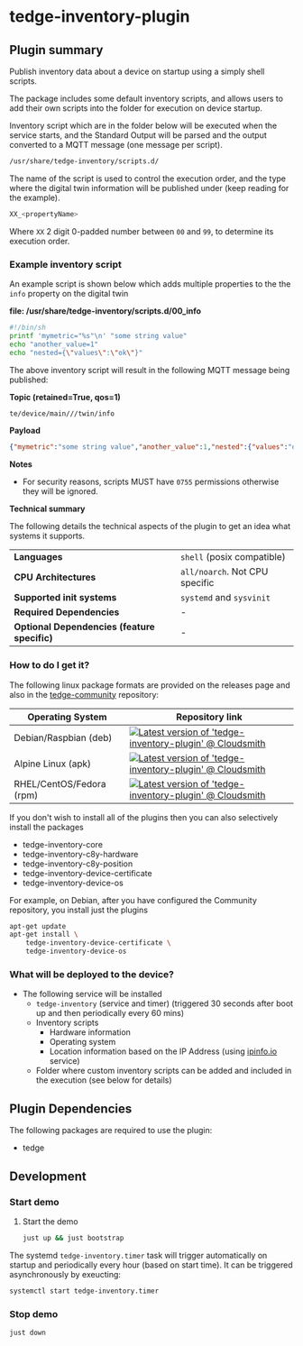 # tedge-inventory-plugin

## Plugin summary

Publish inventory data about a device on startup using a simply shell scripts.

The package includes some default inventory scripts, and allows users to add their own scripts into the folder for execution on device startup.

Inventory script which are in the folder below will be executed when the service starts, and the Standard Output will be parsed and the output converted to a MQTT message (one message per script).

```sh
/usr/share/tedge-inventory/scripts.d/
```

The name of the script is used to control the execution order, and the type where the digital twin information will be published under (keep reading for the example).

```sh
XX_<propertyName>
```

Where `XX` 2 digit 0-padded number between `00` and `99`, to determine its execution order.

### Example inventory script

An example script is shown below which adds multiple properties to the the `info` property on the digital twin

**file: /usr/share/tedge-inventory/scripts.d/00_info**

```sh
#!/bin/sh
printf 'mymetric="%s"\n' "some string value"
echo "another_value=1"
echo "nested={\"values\":\"ok\"}"
```

The above inventory script will result in the following MQTT message being published:

**Topic (retained=True, qos=1)**

```sh
te/device/main///twin/info
```

**Payload**

```json
{"mymetric":"some string value","another_value":1,"nested":{"values":"ok"}}
```

**Notes**

* For security reasons, scripts MUST have `0755` permissions otherwise they will be ignored.

**Technical summary**

The following details the technical aspects of the plugin to get an idea what systems it supports.

|||
|--|--|
|**Languages**|`shell` (posix compatible)|
|**CPU Architectures**|`all/noarch`. Not CPU specific|
|**Supported init systems**|`systemd` and `sysvinit`|
|**Required Dependencies**|-|
|**Optional Dependencies (feature specific)**|-|

### How to do I get it?

The following linux package formats are provided on the releases page and also in the [tedge-community](https://cloudsmith.io/~thinedge/repos/community/packages/) repository:

|Operating System|Repository link|
|--|--|
|Debian/Raspbian (deb)|[![Latest version of 'tedge-inventory-plugin' @ Cloudsmith](https://api-prd.cloudsmith.io/v1/badges/version/thinedge/community/deb/tedge-inventory-plugin/latest/a=all;d=any-distro%252Fany-version;t=binary/?render=true&show_latest=true)](https://cloudsmith.io/~thinedge/repos/community/packages/detail/deb/tedge-inventory-plugin/latest/a=all;d=any-distro%252Fany-version;t=binary/)|
|Alpine Linux (apk)|[![Latest version of 'tedge-inventory-plugin' @ Cloudsmith](https://api-prd.cloudsmith.io/v1/badges/version/thinedge/community/alpine/tedge-inventory-plugin/latest/a=noarch;d=alpine%252Fany-version/?render=true&show_latest=true)](https://cloudsmith.io/~thinedge/repos/community/packages/detail/alpine/tedge-inventory-plugin/latest/a=noarch;d=alpine%252Fany-version/)|
|RHEL/CentOS/Fedora (rpm)|[![Latest version of 'tedge-inventory-plugin' @ Cloudsmith](https://api-prd.cloudsmith.io/v1/badges/version/thinedge/community/rpm/tedge-inventory-plugin/latest/a=noarch;d=any-distro%252Fany-version;t=binary/?render=true&show_latest=true)](https://cloudsmith.io/~thinedge/repos/community/packages/detail/rpm/tedge-inventory-plugin/latest/a=noarch;d=any-distro%252Fany-version;t=binary/)|


If you don't wish to install all of the plugins then you can also selectively install the packages 

* tedge-inventory-core
* tedge-inventory-c8y-hardware
* tedge-inventory-c8y-position
* tedge-inventory-device-certificate
* tedge-inventory-device-os

For example, on Debian, after you have configured the Community repository, you install just the plugins

```sh
apt-get update
apt-get install \
    tedge-inventory-device-certificate \
    tedge-inventory-device-os
```

### What will be deployed to the device?

* The following service will be installed
    * `tedge-inventory` (service and timer) (triggered 30 seconds after boot up and then periodically every 60 mins)
    * Inventory scripts
        * Hardware information
        * Operating system
        * Location information based on the IP Address (using [ipinfo.io](ipinfo.io) service)
    * Folder where custom inventory scripts can be added and included in the execution (see below for details)

## Plugin Dependencies

The following packages are required to use the plugin:

* tedge

## Development

### Start demo

1. Start the demo

    ```sh
    just up && just bootstrap
    ```

The systemd `tedge-inventory.timer` task will trigger automatically on startup and periodically every hour (based on start time). It can be triggered asynchronously by exeucting:

```sh
systemctl start tedge-inventory.timer
```

### Stop demo

```sh
just down
```
